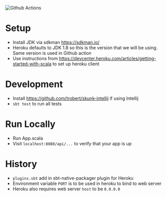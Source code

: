 ![Github Actions](https://github.com/laiboonh/repairs-backend/actions/workflows/ci_cd.yml/badge.svg)

# Setup

- Install JDK via sdkman https://sdkman.io/
- Heroku defaults to JDK 1.8 so this is the version that we will be using. Same version is used in Github action
- Use instructions from https://devcenter.heroku.com/articles/getting-started-with-scala to set up heroku client

# Development

- Install https://github.com/trobert/skunk-intellij if using Intellij
- `sbt test` to run all tests

# Run Locally

- Run App.scala
- Visit `localhost:8080/api/...` to verify that your app is up

# History

- `plugins.sbt` add in sbt-native-packager plugin for Heroku
- Environment variable `PORT` is to be used in heroku to bind to web server
- Heroku also requires web server `host` to be `0.0.0.0`